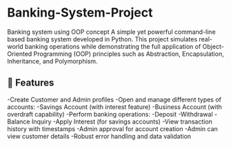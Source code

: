 # Banking-System-Project
Banking system using OOP concept 
A simple yet powerful command-line based banking system developed in Python. This project simulates real-world banking operations while demonstrating the full application of Object-Oriented Programming (OOP) principles such as Abstraction, Encapsulation, Inheritance, and Polymorphism.

## 🚀 Features

-Create Customer and Admin profiles
-Open and manage different types of accounts:
  -Savings Account (with interest feature)
  -Business Account (with overdraft capability)
-Perform banking operations:
  -Deposit
  -Withdrawal
  -Balance Inquiry
  -Apply Interest (for savings accounts)
-View transaction history with timestamps
-Admin approval for account creation
-Admin can view customer details
-Robust error handling and data validation


